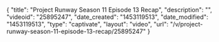 {
    "title": "Project Runway Season 11 Episode 13 Recap",
    "description": "",
    "videoid": "25895247",
    "date_created": "1453119513",
    "date_modified": "1453119513",
    "type": "captivate",
    "layout": "video",
    "url": "\/v\/project-runway-season-11-episode-13-recap\/25895247"
}